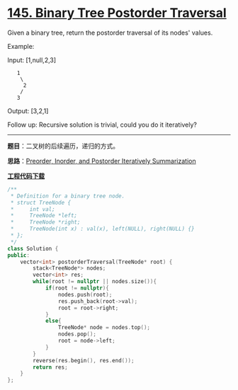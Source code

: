 # [145. Binary Tree Postorder Traversal](https://leetcode.com/problems/binary-tree-postorder-traversal/)

Given a binary tree, return the postorder traversal of its nodes' values.

Example:

Input: [1,null,2,3]

       1
        \
         2
        /
       3

Output: [3,2,1]

Follow up: Recursive solution is trivial, could you do it iteratively?

-----

**题目**：二叉树的后续遍历，递归的方式。

**思路**：[Preorder, Inorder, and Postorder Iteratively Summarization](https://leetcode.com/problems/binary-tree-postorder-traversal/discuss/45551/Preorder-Inorder-and-Postorder-Iteratively-Summarization)

[**工程代码下载**](https://github.com/abesft/leetcode)

```cpp
/**
 * Definition for a binary tree node.
 * struct TreeNode {
 *     int val;
 *     TreeNode *left;
 *     TreeNode *right;
 *     TreeNode(int x) : val(x), left(NULL), right(NULL) {}
 * };
 */
class Solution {
public:
    vector<int> postorderTraversal(TreeNode* root) {
        stack<TreeNode*> nodes;
        vector<int> res;
        while(root != nullptr || nodes.size()){
            if(root != nullptr){
                nodes.push(root);
                res.push_back(root->val);
                root = root->right;
            }
            else{
                TreeNode* node = nodes.top();
                nodes.pop();
                root = node->left;
            }
        }
        reverse(res.begin(), res.end());
        return res;
    }
};
```